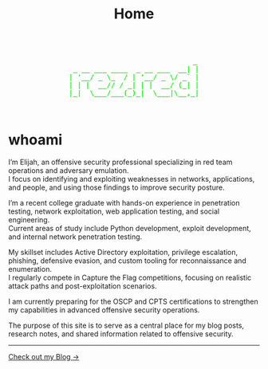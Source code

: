 ﻿---
layout: default
title: Home
---

<div style="text-align: center;">
<pre style="color: #00ff00; font-weight: bold; display: inline-block;">
 <span data-scramble="r e z . r e d">                             _ 
 _ __ ___ ____  _ __ ___  __| |
| '__/ _ \_  / | '__/ _ \/ _` |
| | |  __// / _| | |  __/ (_| |
|_|  \___/___(_)_|  \___|\__,_|
                                          </span>
</pre>
</div>

# whoami

I’m Elijah, an offensive security professional specializing in red team operations and adversary emulation.  
I focus on identifying and exploiting weaknesses in networks, applications, and people, and using those findings to improve security posture.

I’m a recent college graduate with hands-on experience in penetration testing, network exploitation, web application testing, and social engineering.  
Current areas of study include Python development, exploit development, and internal network penetration testing.

My skillset includes Active Directory exploitation, privilege escalation, phishing, defensive evasion, and custom tooling for reconnaissance and enumeration.  
I regularly compete in Capture the Flag competitions, focusing on realistic attack paths and post-exploitation scenarios.

I am currently preparing for the OSCP and CPTS certifications to strengthen my capabilities in advanced offensive security operations.

The purpose of this site is to serve as a central place for my blog posts, research notes, and shared information related to offensive security.

---

[Check out my Blog →](/blog)

<script src="/assets/js/hacker-scramble.js"></script>
